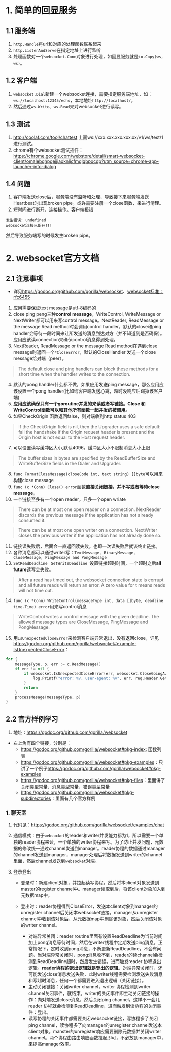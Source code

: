 # 1. 简单的回显服务

## 1.1 服务端

1. `http.Handle`将url和对应的处理函数联系起来
2. `http.ListenAndServe`在指定地址上进行监听
3. 处理函数对一个`websocket.Conn`对象进行处理，如回显服务就是`io.Copy(ws, ws)`。

## 1.2 客户端

1. `websocket.Dial`新建一个websocket连接，需要指定服务端地址，如：`ws://localhost:12345/echo`，本地地址`http://localhost/`。
2. 然后通过`ws.Write`、`ws.Read`来对websocket进行读写。

## 1.3 测试

1. <http://coolaf.com/tool/chattest> 上面ws://xxx.xxx.xxx.xxx:xx/v1/ws/test/1进行测试。
2. chrome有个websocket测试插件：<https://chrome.google.com/webstore/detail/smart-websocket-client/omalebghpgejjiaoknljcfmglgbpocdp?utm_source=chrome-app-launcher-info-dialog>

## 1.4 问题

1. 客户端发送close后，服务端没有监听和处理，导致接下来服务端发送Heartbeat时出现broken pipe。或许需要注册一个close函数，来进行清理。
2. 短时间进行断开，连接操作。客户端报错

```shell
发生错误: undefined
websocket连接已断开!!!
```

然后导致服务端写的时候发生broken pipe。

# 2. websocket官方文档

## 2.1 注意事项

- 详见<https://godoc.org/github.com/gorilla/websocket>、[websocket标准：rfc6455](https://godoc.org/github.com/gorilla/websocket)

1. 应用需要保证text message是utf-8编码的
2. close ping peng三种**control message**，WriteControl, WriteMessage or NextWriter都可以用来写control message。NextReader, ReadMessage or the message Read method时会调用control handler，默认的close和ping handler会等待一段时间来让所发送的消息到达对方（并不知道到是否确保）。应用应该读connection来确保control消息得到处理。
3. NextReader, ReadMessage or the message Read method在遇到close message时返回一个`*CloseError`，默认的CloseHandler 发送一个close message给对端（peer）。

> The default close and ping handlers can block these methods for a short time when the handler writes to the connection.

4. 默认的pong handler什么都不做，如果应用发送ping message，那么应用应该设置一个pong handler(比如给客户端发送心跳，超时没响应后踢掉该客户端)
5. **应用应该确保只有一个goroutine并发的来读或者写链接。Close 和WriteControl函数可以和其他所有函数一起并发的被调用。**
6. 如果CheckOrigin 函数返回false，则对端收到http status 403

> If the CheckOrigin field is nil, then the Upgrader uses a safe default: fail the handshake if the Origin request header is present and the Origin host is not equal to the Host request header.

7. 可以设置读写缓冲区大小,默认4096。缓冲区大小不限制消息大小上限

> The buffer sizes in bytes are specified by the ReadBufferSize and WriteBufferSize fields in the Dialer and Upgrader.



8. `func FormatCloseMessage(closeCode int, text string) []byte`可以用来构建close message
9. `func (c *Conn) Close() error`函数**直接关闭链接，并不写或者等待close message**。
10. 一个链接至多有一个open reader，只多一个open wriate

> There can be at most one open reader on a connection. NextReader discards the previous message if the application has not already consumed it.

> There can be at most one open writer on a connection. NextWriter closes the previous writer if the application has not already done so.

11. 链接读失败后，后面会一直返回读失败。也即一次读失败后就该终止链接。
12. 各种消息都可以通过writer写：`TextMessage, BinaryMessage, CloseMessage, PingMessage and PongMessage`
13. `SetReadDeadline ` `SetWriteDeadline `设置链接超时时间，一个超时之后**all future**读写会失败。

> After a read has timed out, the websocket connection state is corrupt and all future reads will return an error. A zero value for t means reads will not time out.

14. `func (c *Conn) WriteControl(messageType int, data []byte, deadline time.Time) error`用来写control消息

> WriteControl writes a control message with the given deadline. The allowed message types are CloseMessage, PingMessage and PongMessage.

15. 用`IsUnexpectedCloseError`来检测客户端异常退出，没有返回close，详见<https://godoc.org/github.com/gorilla/websocket#example-IsUnexpectedCloseError>：

```go
for {
    messageType, p, err := c.ReadMessage()
    if err != nil {
        if websocket.IsUnexpectedCloseError(err, websocket.CloseGoingAway) {
            log.Printf("error: %v, user-agent: %v", err, req.Header.Get("User-Agent"))
        }
        return
    }
    processMesage(messageType, p)
}
```



## 2.2 官方样例学习

1. 地址：<https://godoc.org/github.com/gorilla/websocket>

- 右上角有四个链接，分别是：
  - <https://godoc.org/github.com/gorilla/websocket#pkg-index>: 函数列表
  - <https://godoc.org/github.com/gorilla/websocket#pkg-examples>：只讲了一个例子<https://godoc.org/github.com/gorilla/websocket#pkg-examples>
  - <https://godoc.org/github.com/gorilla/websocket#pkg-files>：里面讲了关闭类型常量、消息类型常量、错误类型常量
  - <https://godoc.org/github.com/gorilla/websocket#pkg-subdirectories>：里面有几个官方样例

### 1. 聊天室

1. 代码见：<https://godoc.org/github.com/gorilla/websocket/examples/chat>

2. 通信模式：由于`websocket`的reader和writer并发能力都为1，所以需要一个单独的reader协程来读，一个单独的writer协程来写。为了防止并发问题，元数据的修改统一通过channel发送到manager。reader协程的数据通过manager的channel发送到manager，manager处理后将数据发送到writer的channel里面，然后channel发送到`websocket`对端。

3. 登录登出

   - 登录时：新建client对象，并拉起读写协程，然后将本client对象发送到master的register channel中。manager读取到后，将该client对象加入到元数据map中。

   - 登出时：reader协程得到CloseError，发送本client对象到manager的unregister channel后关闭本websocket链接。manager从unregister channel中收到该对象后，从元数据map中删除该对象，然后关闭该对象的writer channel。
     - 对端异常关闭：reader routine里面有设置ReadDeadline为当前时间加上pong消息等待时间，然后在writer线程中定期发送ping消息。正常情况下，定时收到pong消息，不断更新ReadDeadline，不会有问题。当对端异常关闭时，pong消息收不到，reader的读channel会检测到ReadDeadline超时，然后发生错误，进而触发reader 协程退出逻辑。**reader协程的退出逻辑就是登出的逻辑**。对端异常关闭时，还可能发送close消息发送失败，此时writer线程需要检测发送失败消息和写超时消息，任何一个都需要进入退出逻辑（关闭链接）。
     - 主动关闭链接：关闭writer channel，writer 协程检测到writer channel关闭事件，就结束。writer的关闭事件即主动关闭链接的操作：向对端发送close消息，然后关闭ping channel。这样不一会儿reader 协程就会检测到ReadDeadline，进而触发到读协程的关闭事件：登出。
     - 读写协程的关闭事件都需要关闭websocket链接，写协程多了关闭ping channel，读协程多了向manager的unregister channel发送本client对象。manster的unregister响应需要删除元数据并关闭writer channel。两个协程由路由响应函数拉起即可，不必放到manager中，来提高manager效率。